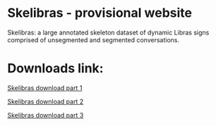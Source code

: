 # Skelibras - provisional website
Skelibras: a large annotated skeleton dataset of dynamic Libras signs comprised of unsegmented and segmented conversations.

# Downloads link:
[Skelibras download part 1](https://drive.google.com/file/d/1VlbKdWDIHHIvOA5_qRtp5OoBZQ9t4zPC/view?usp=sharing)

[Skelibras download part 2](https://drive.google.com/file/d/49dcd91231f801159e893fb5c6674985/view?usp=sharing)

[Skelibras download part 3](https://drive.google.com/file/d/d067a0fa9dc61a6e7195ca99696b5a89/view?usp=sharing)
